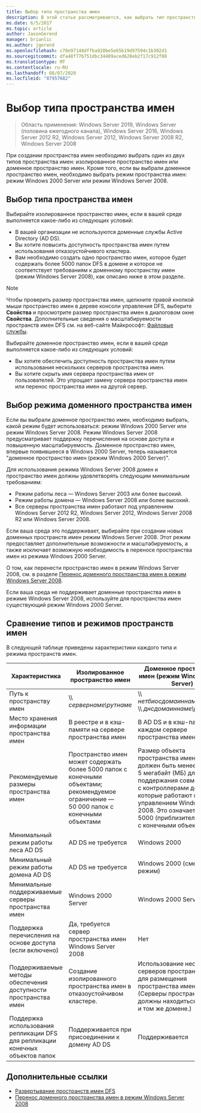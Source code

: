 ```yaml
---
title: Выбор типа пространства имен
description: В этой статье рассматривается, как выбрать тип пространства имен.
ms.date: 6/5/2017
ms.topic: article
author: JasonGerend
manager: brianlic
ms.author: jgerend
ms.openlocfilehash: c78e97148dffba920be5e65b19d97594c1b302d1
ms.sourcegitcommit: dfa48f77b751dbc34409aced628eb2f17c912f08
ms.translationtype: MT
ms.contentlocale: ru-RU
ms.lasthandoff: 08/07/2020
ms.locfileid: "87957682"
---
```

# <a name="choose-a-namespace-type"></a>Выбор типа пространства имен

> Область применения: Windows Server 2019, Windows Server (половина ежегодного канала), Windows Server 2016, Windows Server 2012 R2, Windows Server 2012, Windows Server 2008 R2, Windows Server 2008

При создании пространства имен необходимо выбрать один из двух типов пространства имен: изолированное пространство имен или доменное пространство имен. Кроме того, если вы выбрали доменное пространство имен, необходимо выбрать режим пространства имен: режим Windows 2000 Server или режим Windows Server 2008.

## <a name="choosing-a-namespace-type"></a>Выбор типа пространства имен

Выбирайте изолированное пространство имен, если в вашей среде выполняется какое-либо из следующих условий:

-   В вашей организации не используются доменные службы Active Directory (AD DS).
-   Вы хотите повысить доступность пространства имен путем использования отказоустойчивого кластера.
-   Вам необходимо создать одно пространство имен, которое будет содержать более 5000 папок DFS в домене и которое не соответствует требованиям к доменному пространству имен (режим Windows Server 2008), как описано ниже в этом разделе.

> [!NOTE]
> Чтобы проверить размер пространства имен, щелкните правой кнопкой мыши пространство имен в дереве консоли управления DFS, выберите **Свойства** и просмотрите размер пространства имен в диалоговом окне **Свойства**. Дополнительные сведения о масштабируемости пространств имен DFS см. на веб-сайте Майкрософт: [Файловые службы](/previous-versions/windows/it-pro/windows-server-2008-R2-and-2008/cc771548(v=ws.10)).

Выбирайте доменное пространство имен, если в вашей среде выполняется какое-либо из следующих условий:

-   Вы хотите обеспечить доступность пространства имен путем использования нескольких серверов пространства имен.
-   Вы хотите скрыть имя сервера пространства имен от пользователей. Это упрощает замену сервера пространства имен или перенос пространства имен на другой сервер.

## <a name="choosing-a-domain-based-namespace-mode"></a>Выбор режима доменного пространства имен

Если вы выбрали доменное пространство имен, необходимо выбрать, какой режим будет использоваться: режим Windows 2000 Server или режим Windows Server 2008. Режим Windows Server 2008 предусматривает поддержку перечисления на основе доступа и повышенную масштабируемость. Доменное пространство имен, впервые появившееся в Windows 2000 Server, теперь называется "доменное пространство имен (режим Windows 2000 Server)".

Для использования режима Windows Server 2008 домен и пространство имен должны удовлетворять следующим минимальным требованиям:

-   Режим работы леса — Windows Server 2003 или более высокий.
-   Режим работы домена — Windows Server 2008 или более высокий.
-   Все серверы пространства имен работают под управлением Windows Server 2012 R2, Windows Server 2012, Windows Server 2008 R2 или Windows Server 2008.

Если ваша среда это поддерживает, выбирайте при создании новых доменных пространств имен режим Windows Server 2008. Этот режим предоставляет дополнительные возможности и масштабируемость, а также исключает возможную необходимость в переносе пространства имен из режима Windows 2000 Server.

О том, как перенести пространство имен в режим Windows Server 2008, см. в разделе [Перенос доменного пространства имен в режим Windows Server 2008](migrate-a-domain-based-namespace-to-windows-server-2008-mode.md).

Если ваша среда не поддерживает доменные пространства имен в режиме Windows Server 2008, используйте для пространства имен существующий режим Windows 2000 Server.

## <a name="comparing-namespace-types-and-modes"></a>Сравнение типов и режимов пространств имен

В следующей таблице приведены характеристики каждого типа и режима пространств имен.

|Характеристика|Изолированное пространство имен|Доменное пространство имен (режим Windows 2000 Server) |Доменное пространство имен (режим Windows 2008 Server) |
|---|---|---|---|
|Путь к пространству имен|\\\ *сервернаме\рутнаме* |\\\ *нетбиосдомаиннаме\рутнаме* <br />\\\ *днсдомаиннаме\рутнаме*|\\\ *нетбиосдомаиннаме\рутнаме* <br /> \\\ *днсдомаиннаме\рутнаме*|
|Место хранения информации пространства имен|В реестре и в кэш-памяти на сервере пространства имен|В AD DS и в кэш-памяти на каждом сервере пространства имен|В AD DS и в кэш-памяти на каждом сервере пространства имен|
|Рекомендуемые размеры пространства имен|Пространство имен может содержать более 5000 папок с конечными объектами; рекомендуемое ограничение — 50 000 папок с конечными объектами|Размер объекта пространства имен в AD DS должен быть менее 5 мегабайт (МБ) для поддержания совместимости с контроллерами домена, которые работают не под управлением Windows Server 2008. Это означает не более 5000 (приблизительно) папок с конечными объектами.|Пространство имен может содержать более 5000 папок с конечными объектами; рекомендуемое ограничение — 50 000 папок с конечными объектами |
|Минимальный режим работы леса AD DS|AD DS не требуется|Windows 2000|Windows Server 2003|
|Минимальный режим работы домена AD DS|AD DS не требуется|Windows 2000 (смешанный режим)|Windows Server 2008|
|Минимальные поддерживаемые серверы пространства имен|Windows 2000 Server|Windows 2000 Server|Windows Server 2008|
|Поддержка перечисления на основе доступа (если включено)|Да, требуется сервер пространства имен Windows Server 2008|Нет|да|
|Поддерживаемые методы обеспечения доступности пространства имен|Создание изолированного пространства имен в отказоустойчивом кластере.|Использование нескольких серверов пространства имен для размещения пространства имен. (Серверы пространства имен должны находиться в одном и том же домене.)|Использование нескольких серверов пространства имен для размещения пространства имен. (Серверы пространства имен должны находиться в одном и том же домене.)|
|Поддержка использования репликации DFS для репликации конечных объектов папок|Поддерживается при присоединении к домену AD DS|Поддерживается|Поддерживается|

## <a name="additional-references"></a>Дополнительные ссылки

-   [Развертывание пространств имен DFS](deploying-dfs-namespaces.md)
-   [Перенос доменного пространства имен в режим Windows Server 2008](migrate-a-domain-based-namespace-to-windows-server-2008-mode.md)
